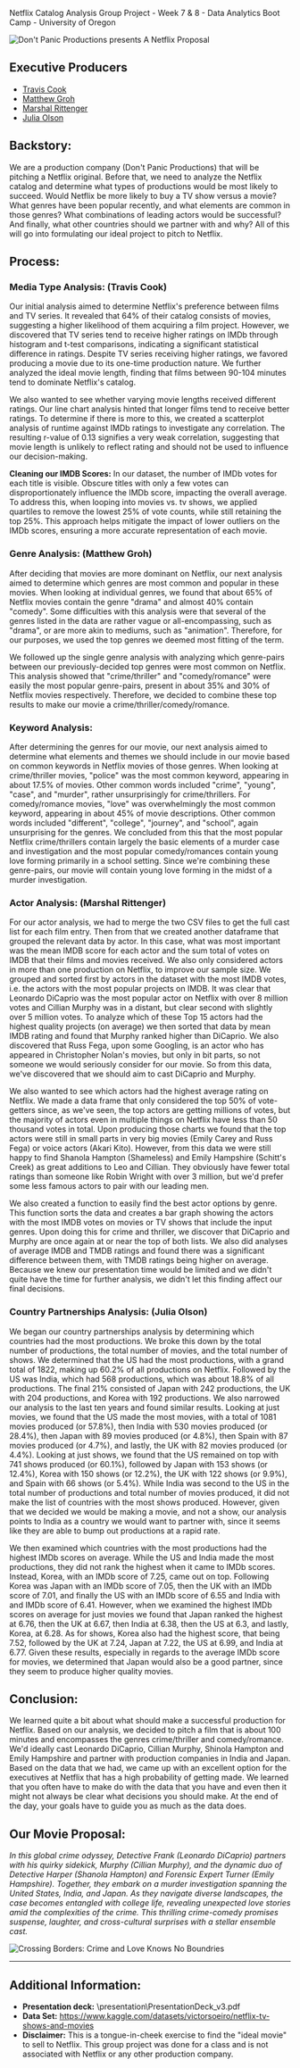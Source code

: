 Netflix Catalog Analysis
Group Project - Week 7 & 8 - Data Analytics Boot Camp - University of Oregon

![Don't Panic Productions presents A Netflix Proposal](images/title_banner.jpg)


## Executive Producers
- [Travis Cook](https://github.com/byTravis)
- [Matthew Groh](https://github.com/mdg1317)
- [Marshal Rittenger](https://github.com/Ray-Marshal)
- [Julia Olson](https://github.com/juliahachenburg)

## Backstory:  
We are a production company (Don't Panic Productions) that will be pitching a Netflix original. Before that, we need to analyze the Netflix catalog and determine what 
types of productions would be most likely to succeed. Would Netflix be more likely to buy a TV show versus a movie? What genres have been popular recently, and what 
elements are common in those genres? What combinations of leading actors would be successful? And finally, what other countries should we partner with and why? All of 
this will go into formulating our ideal project to pitch to Netflix.


## Process:
### Media Type Analysis:  (Travis Cook)
Our initial analysis aimed to determine Netflix's preference between films and TV series. It revealed that 64% of their catalog consists of movies, suggesting a higher 
likelihood of them acquiring a film project.  However, we discovered that TV series tend to receive higher ratings on IMDb through histogram and t-test comparisons, 
indicating a significant statistical difference in ratings. Despite TV series receiving higher ratings, we favored producing a movie due to its 
one-time production nature. We further analyzed the ideal movie length, finding that films between 90-104 minutes tend to dominate Netflix's catalog.  

We also wanted to see whether varying movie lengths received different ratings. Our line chart analysis hinted that longer films tend to receive better ratings.  To 
determine if there is more to this, we created a scatterplot analysis of runtime against IMDb ratings to investigate any correlation. The resulting r-value of 0.13 
signifies a very weak correlation, suggesting that movie length is unlikely to reflect rating and should not be used to influence our decision-making.

**Cleaning our IMDB Scores:**
In our dataset, the number of IMDb votes for each title is visible. Obscure titles with only a few votes can disproportionately influence the IMDb score, impacting the 
overall average. To address this, when looping into movies vs. tv shows, we applied quartiles to remove the lowest 25% of vote counts, while still retaining the top 25%. 
This approach helps mitigate the impact of lower outliers on the IMDb scores, ensuring a more accurate representation of each movie.

### Genre Analysis:  (Matthew Groh)
After deciding that movies are more dominant on Netflix, our next analysis aimed to determine
which genres are most common and popular in these movies. When looking at individual genres,
we found that about 65% of Netflix movies contain the genre "drama" and almost 40% contain
"comedy". Some difficulties with this analysis were that several of the genres listed in the data
are rather vague or all-encompassing, such as "drama", or are more akin to mediums,
such as "animation". Therefore, for our purposes, we used the top genres we deemed
most fitting of the term.

We followed up the single genre analysis with analyzing which genre-pairs between our previously-decided
top genres were most common on Netflix. This analysis showed that "crime/thriller" and "comedy/romance"
were easily the most popular genre-pairs, present in about 35% and 30% of Netflix movies respectively.
Therefore, we decided to combine these top results to make our movie a crime/thriller/comedy/romance.

### Keyword Analysis:  
After determining the genres for our movie, our next analysis aimed to determine what elements and themes
we should include in our movie based on common keywords in Netflix movies of those genres.
When looking at crime/thriller movies, "police" was the most common keyword, appearing in about 17.5% of
movies. Other common words included "crime", "young", "case", and "murder", rather unsurprisingly for
crime/thrillers. For comedy/romance movies, "love" was overwhelmingly the most common keyword, appearing
in about 45% of movie descriptions. Other common words included "different", "college", "journey", and "school",
again unsurprising for the genres. We concluded from this that the most popular Netflix crime/thrillers contain
largely the basic elements of a murder case and investigation and the most popular comedy/romances contain
young love forming primarily in a school setting. Since we're combining these genre-pairs, our movie will contain
young love forming in the midst of a murder investigation.

### Actor Analysis:  (Marshal Rittenger)
For our actor analysis, we had to merge the two CSV files to get the full cast list for each film entry. Then from that we created another dataframe that grouped
the relevant data by actor. In this case, what was most important was the mean IMDB score for each actor and the sum total of votes on IMDB that their films and
movies received. We also only considered actors in more than one production on Netflix, to improve our sample size. We grouped and sorted first by actors 
in the dataset with the most IMDB votes, i.e. the actors with the most popular projects on IMDB. It was clear that Leonardo DiCaprio was the most popular actor on 
Netflix with over 8 million votes and Cillian Murphy was in a distant, but clear second with slightly over 5 million votes. To analyze which of these Top 15 
actors had the highest quality projects (on average) we then sorted that data by mean IMDB rating  and found that Murphy ranked higher than DiCaprio. We also 
discovered that Russ Fega, upon some Googling, is an actor who has appeared in Christopher Nolan's movies, but only in bit parts, so not someone we would seriously 
consider for our movie. So from this data, we've discovered that we should aim to cast DiCaprio and Murphy.

We also wanted to see which actors had the highest average rating on Netflix. We made a data frame that only considered the top 50% of vote-getters since, as we've 
seen, the top actors are getting millions of votes, but the majority of actors even in multiple things on Netflix have less than 50 thousand votes in total. Upon 
producing those charts we found that the top actors were still in small parts in very big movies (Emily Carey and Russ Fega) or voice actors (Akari Kito). However,
from this data we were still happy to find Shanola Hampton (Shameless) and Emily Hampshire (Schitt's Creek) as great additions to Leo and Cillian. They obviously 
have fewer total ratings than someone like Robin Wright with over 3 million, but we'd prefer some less famous actors to pair with our leading men.

We also created a function to easily find the best actor options by genre. This function sorts the data and creates a bar graph showing the actors with the most IMDB votes
on movies or TV shows that include the input genres. Upon doing this for crime and thriller, we discover that DiCaprio and Murphy are once again at or near 
the top of both lists. We also did analyses of average IMDB and TMDB ratings and found there was a significant difference between them, with TMDB ratings being
higher on average. Because we knew our presentation time would be limited and we didn't quite have the time for further analysis, we didn't let this finding affect 
our final decisions. 

### Country Partnerships Analysis:  (Julia Olson)
We began our country partnerships analysis by determining which countries had the most productions. We broke this down by the total number of productions, the total number of movies, and the total number of shows. We determined that the US had the most productions, with a grand total of 1822, making up 60.2% of all productions on Netflix. Followed by the US was India, which had 568 productions, which was about 18.8% of all productions. The final 21% consisted of Japan with 242 productions, the UK with 204 productions, and Korea with 192 productions. We also narrowed our analysis to the last ten years and found similar results. Looking at just movies, we found that the US made the most movies, with a total of 1081 movies produced (or 57.8%), then India with 530 movies produced (or 28.4%), then Japan with 89 movies produced (or 4.8%), then Spain with 87 movies produced (or 4.7%), and lastly, the UK with 82 movies produced (or 4.4%). Looking at just shows, we found that the US remained on top with 741 shows produced (or 60.1%), followed by Japan with 153 shows (or 12.4%), Korea with 150 shows (or 12.2%), the UK with 122 shows (or 9.9%), and Spain with 66 shows (or 5.4%). While India was second to the US in the total number of productions and total number of movies produced, it did not make the list of countries with the most shows produced. However, given that we decided we would be making a movie, and not a show, our analysis points to  India as a country we would want to partner with, since it seems like they are able to bump out productions at a rapid rate. 

We then examined which countries with the most productions had the highest IMDb scores on average. While the US and India made the most productions, they did not rank the highest when it came to IMDb scores. Instead, Korea, with an IMDb score of 7.25, came out on top. Following Korea was Japan with an IMDb score of 7.05, then the UK with an IMDb score of 7.01, and finally the US with an IMDb score of 6.55 and India with and IMDb score of 6.41. However, when we examined the highest IMDb scores on average for just movies we found that Japan ranked the highest at 6.76, then the UK at 6.67, then India at 6.38, then the US at 6.3, and lastly, Korea, at 6.28. As for shows, Korea also had the highest score, that being 7.52, followed by the UK at 7.24, Japan at 7.22, the US at 6.99, and India at 6.77. Given these results, especially in regards to the average IMDb score for movies, we determined that Japan would also be a good partner, since they seem to produce higher quality movies.

## Conclusion:
We learned quite a bit about what should make a successful production for Netflix. Based on our analysis, we decided to pitch a film that is about 100 minutes and encompasses
the genres crime/thriller and comedy/romance. We'd ideally cast Leonardo DiCaprio, Cillian Murphy, Shinola Hampton and Emily Hampshire and partner with production companies 
in India and Japan. Based on the data that we had, we came up with an excellent option for the executives at Netflix that has a high probability of getting made. We learned 
that you often have to make do with the data that you have and even then it might not always be clear what decisions you should make. At the end of the day, your goals have 
to guide you as much as the data does. 

## Our Movie Proposal:

*In this global crime odyssey, Detective Frank (Leonardo DiCaprio) partners with his quirky sidekick, Murphy (Cillian Murphy), and the dynamic duo of Detective Harper (Shanola Hampton) and Forensic Expert Turner (Emily Hampshire). Together, they embark on a murder investigation spanning the United States, India, and Japan. As they navigate diverse landscapes, the case becomes entangled with college life, revealing unexpected love stories amid the complexities of the crime. This thrilling crime-comedy promises suspense, laughter, and cross-cultural surprises with a stellar ensemble cast.*

![Crossing Borders:  Crime and Love Knows No Boundries](images/MoviePoster_small.jpg)


---

## Additional Information:
- **Presentation deck:**  \presentation\PresentationDeck_v3.pdf
- **Data Set:**  https://www.kaggle.com/datasets/victorsoeiro/netflix-tv-shows-and-movies
- **Disclaimer:**  This is a tongue-in-cheek exercise to find the "ideal movie" to sell to Netflix.  This group project was done for a class and is not associated with Netflix or any other production company.

